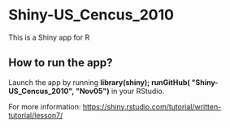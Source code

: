 # Shiny-US_Cencus_2010

This is a Shiny app for R

## How to run the app?

Launch the app by running **library(shiny); runGitHub( "Shiny-US_Cencus_2010", "Nov05")** in your RStudio.

For more information: https://shiny.rstudio.com/tutorial/written-tutorial/lesson7/
